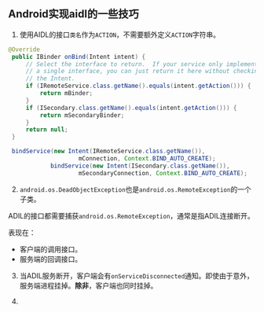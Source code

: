 ## Android实现aidl的一些技巧

1. 使用AIDL的接口`类名`作为`ACTION`，不需要额外定义`ACTION`字符串。

```java
@Override
 public IBinder onBind(Intent intent) {
	 // Select the interface to return.  If your service only implements
	 // a single interface, you can just return it here without checking
	 // the Intent.
	 if (IRemoteService.class.getName().equals(intent.getAction())) {
		 return mBinder;
	 }
	 if (ISecondary.class.getName().equals(intent.getAction())) {
		 return mSecondaryBinder;
	 }
	 return null;
 }

 bindService(new Intent(IRemoteService.class.getName()),
                    mConnection, Context.BIND_AUTO_CREATE);
            bindService(new Intent(ISecondary.class.getName()),
                    mSecondaryConnection, Context.BIND_AUTO_CREATE);
```

2. `android.os.DeadObjectException`也是`android.os.RemoteException`的一个子类。

ADIL的接口都需要捕获`android.os.RemoteException`，通常是指ADIL连接断开。

表现在：

* 客户端的调用接口。
* 服务端的回调接口。

3. 当ADIL服务断开，客户端会有`onServiceDisconnected`通知。即使由于意外，服务端进程挂掉。**除非**，客户端也同时挂掉。

4. 
